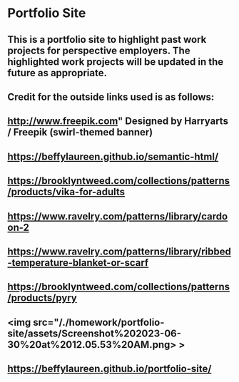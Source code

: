 # Portfolio Site

## This is a portfolio site to highlight past work projects for perspective employers. The highlighted work projects will be updated in the future as appropriate.

## Credit for the outside links used is as follows: 

## http://www.freepik.com" Designed by Harryarts / Freepik (swirl-themed banner)

## https://beffylaureen.github.io/semantic-html/ 

## https://brooklyntweed.com/collections/patterns/products/vika-for-adults

## https://www.ravelry.com/patterns/library/cardoon-2

## https://www.ravelry.com/patterns/library/ribbed-temperature-blanket-or-scarf

## https://brooklyntweed.com/collections/patterns/products/pyry

## <img src="/./homework/portfolio-site/assets/Screenshot%202023-06-30%20at%2012.05.53%20AM.png> >

## https://beffylaureen.github.io/portfolio-site/








  